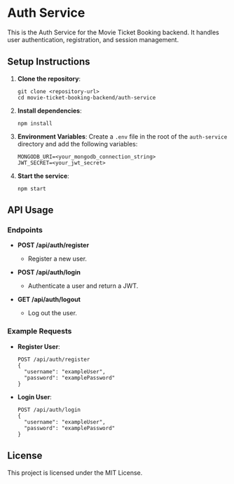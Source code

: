 # Auth Service

This is the Auth Service for the Movie Ticket Booking backend. It handles user authentication, registration, and session management.

## Setup Instructions

1. **Clone the repository**:
   ```
   git clone <repository-url>
   cd movie-ticket-booking-backend/auth-service
   ```

2. **Install dependencies**:
   ```
   npm install
   ```

3. **Environment Variables**:
   Create a `.env` file in the root of the `auth-service` directory and add the following variables:
   ```
   MONGODB_URI=<your_mongodb_connection_string>
   JWT_SECRET=<your_jwt_secret>
   ```

4. **Start the service**:
   ```
   npm start
   ```

## API Usage

### Endpoints

- **POST /api/auth/register**
  - Register a new user.
  
- **POST /api/auth/login**
  - Authenticate a user and return a JWT.

- **GET /api/auth/logout**
  - Log out the user.

### Example Requests

- **Register User**:
  ```
  POST /api/auth/register
  {
    "username": "exampleUser",
    "password": "examplePassword"
  }
  ```

- **Login User**:
  ```
  POST /api/auth/login
  {
    "username": "exampleUser",
    "password": "examplePassword"
  }
  ```

## License

This project is licensed under the MIT License.